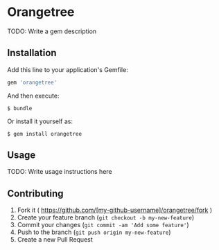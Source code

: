 # Orangetree

TODO: Write a gem description

## Installation

Add this line to your application's Gemfile:

```ruby
gem 'orangetree'
```

And then execute:

    $ bundle

Or install it yourself as:

    $ gem install orangetree

## Usage

TODO: Write usage instructions here

## Contributing

1. Fork it ( https://github.com/[my-github-username]/orangetree/fork )
2. Create your feature branch (`git checkout -b my-new-feature`)
3. Commit your changes (`git commit -am 'Add some feature'`)
4. Push to the branch (`git push origin my-new-feature`)
5. Create a new Pull Request
